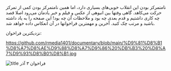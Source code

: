 نامتمرکز بودن این انقلاب خوبی‌های بسیاری دارد، اما همین نامتمرکز بودن کمی از تمرکز حرکت می‌کاهد. گاهی وفتها بین انبوهی از عکس و فیلم و خبر یادمان می‌رود اصلا قصد چه کاری داشتیم و قدم بعدی چه بود و ملاحظات آن چه بود!
این صفحه را به یاد داشته باشید و مرتب چک کنید. آخرین و مهمترین فراخوانها در آن انعکاس داده خواهد شد.

نزدیکترین فراخوان:

https://github.com/rmedia1401/documentary/blob/main/%D9%81%D8%B1%D8%A7%D8%AE%D9%88%D8%A7%D9%86%20%DB%B3%20%D8%A7%D9%93%D8%B0%D8%B1.jpg

![title فراخوان ۳ آذر](https://www.pinterest.com/pin/869405903046429685/ "Optional Title")
